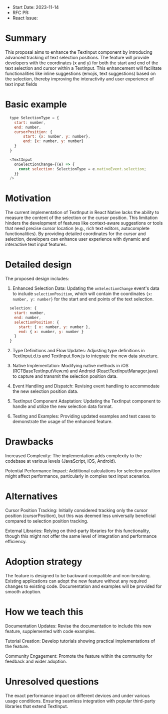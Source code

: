 - Start Date: 2023-11-14
- RFC PR:
- React Issue:

# Summary

This proposal aims to enhance the TextInput component by introducing
advanced tracking of text selection positions. The feature will provide
developers with the coordinates (x and y) for both the start and end of
the text selection and cursor within a TextInput. This enhancement will
facilitate functionalities like inline suggestions
(emojis, text suggestions) based on the selection, thereby improving
the interactivity and user experience of text input fields

# Basic example

```js
  type SelectionType = {
    start: number,
    end: number,
    cursorPosition: {
        start: {x: number, y: number},
        end: {x: number, y: number}
    }
  }

  <TextInput
    onSelectionChange={(e) => {
      const selection: SelectionType = e.nativeEvent.selection;
    }}
  />
```


# Motivation

The current implementation of TextInput in React Native lacks the ability
to measure the content of the selection or the cursor position. This limitation
hinders the development of features like context-aware suggestions or tools that
need precise cursor location (e.g., rich text editors, autocomplete functionalities).
By providing detailed coordinates for the cursor and selection, developers can
enhance user experience with dynamic and interactive text input features.

# Detailed design

The proposed design includes:

1. Enhanced Selection Data: Updating the `onSelectionChange` event's data to include
`selectionPosition`, which will contain the coordinates `{x: number, y: number}`
for the start and end points of the text selection.
```js
  selection: {
    start: number,
    end: number,
    selectionPosition: {
      start: { x: number, y: number },
      end: { x: number, y: number }
    }
  }
```

2. Type Definitions and Flow Updates: Adjusting type definitions in TextInput.d.ts
and TextInput.flow.js to integrate the new data structure.

3. Native Implementation: Modifying native methods in iOS (RCTBaseTextInputView.m)
and Android (ReactTextInputManager.java) to capture and transmit the selection position
data.

4. Event Handling and Dispatch: Revising event handling to accommodate the new selection
position data.

5. TextInput Component Adaptation: Updating the TextInput component to handle and utilize
the new selection data format.

6. Testing and Examples: Providing updated examples and test cases to demonstrate the
usage of the enhanced feature.

# Drawbacks

Increased Complexity: The implementation adds complexity to the codebase at various
levels (JavaScript, iOS, Android).

Potential Performance Impact: Additional calculations for selection position might
affect performance, particularly in complex text input scenarios.

# Alternatives

Cursor Position Tracking: Initially considered tracking only the cursor
position (cursorPosition), but this was deemed less universally beneficial compared
to selection position tracking.

External Libraries: Relying on third-party libraries for this functionality,
though this might not offer the same level of integration and performance efficiency.

# Adoption strategy

The feature is designed to be backward compatible and non-breaking.
Existing applications can adopt the new feature without any required changes to existing code.
Documentation and examples will be provided for smooth adoption.

# How we teach this

Documentation Updates: Revise the documentation to include this new feature,
supplemented with code examples.

Tutorial Creation: Develop tutorials showing practical implementations of the feature.

Community Engagement: Promote the feature within the community for feedback
and wider adoption.

# Unresolved questions

The exact performance impact on different devices and under various usage conditions.
Ensuring seamless integration with popular third-party libraries that extend TextInput.